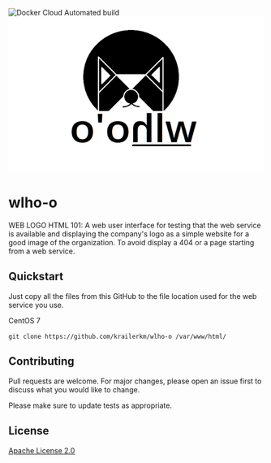 ![Docker Cloud Automated build](https://img.shields.io/docker/cloud/automated/krailerkm/wlho-o)
![](images/wlhoo_logo_os_sm.png)

# wlho-o
WEB LOGO HTML 101: A web user interface for testing that the web service is available and displaying the company's logo as a simple website for a good image of the organization. To avoid display a 404 or a page starting from a web service.


## Quickstart
Just copy all the files from this GitHub to the file location used for the web service you use.

CentOS 7
```
git clone https://github.com/krailerkm/wlho-o /var/www/html/
```

## Contributing
Pull requests are welcome. For major changes, please open an issue first to discuss what you would like to change.

Please make sure to update tests as appropriate.

## License
[Apache License 2.0](http://www.apache.org/licenses/)
